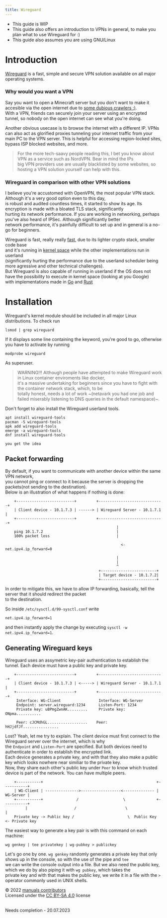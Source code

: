 ```yaml
---
title: Wireguard
---
```


+ This guide is WIP<br/>
+ This guide also offers an introduction to VPNs in general, to make you plan what to use Wireguard for :) <br/>
+ This guide also assumes you are using GNU/Linux<br/>

# Introduction

[Wireguard](https://wireguard.com) is a fast, simple and secure VPN solution available on all major operating systems. <br/>

### Why would you want a VPN

Say you want to open a Minecraft server but you don't want to make it accesible via the open internet due to [some dubious crawlers :)](https://invidious.flokinet.to/watch?v=fvbVnT-RW-U). <br/>
With a VPN, friends can securely join your server using an encrypted tunnel, so nobody on the open internet can see what you're doing. <br/>

Another obvious usecase is to browse the internet with a different IP. VPNs can also act as glorified proxies tunneling your internet traffic from your <br/>
main PC to the VPN server. This is helpful for accessing region-locked sites, bypass ISP blocked websites, and more. <br/>

> For the more tech-saavy people reading this, I bet you know about VPN as a service such as NordVPN. Bear in mind the IPs <br/>
big VPN providers use are usually blacklisted by some websites, so hosting a VPN solution yourself can help with this. <br/>

### Wireguard in comparison with other VPN solutions

I believe you're accustomed with OpenVPN, the most popular VPN stack. Although it's a very good option even to this day, <br/>
is robust and audited countless times, it started to show its age. Its encryption is made with a bloated TLS stack, significantly <br/>
hurting its network performance. If you are working in networking, perhaps you've also heard of IPSec. Although significantly better <br/>
network performance, it's painfully difficult to set up and in general is a no-go for beginners. <br/>

Wireguard is fast, really really [fast](https://www.wireguard.com/performance/), due to its lighter crypto stack, smaller code base <br/>
and it's running in [kernel space](https://github.com/torvalds/linux/tree/bfa3037d828050896ae52f6467b6ca2489ae6fb1/drivers/net/wireguard) while the other implementations run in userland <br/>
(significantly hurting the performance due to the userland scheduler being more agressive and other technical challenges).<br/>
But Wireguard is also capable of running in userland if the OS does not have the possibility to execute in kernel space (looking at you Google)<br/>
with implementations made in [Go](https://github.com/WireGuard/wireguard-go) and [Rust](https://github.com/cloudflare/boringtun) <br/>

# Installation

Wireguard's kernel module should be included in all major Linux distributions. To check run <br/>

```
lsmod | grep wireguard
```

If it displays some line containing the keyword, you're good to go, otherwise you have to activate by running<br/>

```
modprobe wireguard
```

As superuser.

> WARNING!!! Although people have attempted to make Wireguard work in Linux container enviroments like docker,<br/>
it's a massive undertaking for beginners since you have to fight with the container network stack, which, to be<br/>
totally honest, needs a lot of work ~(netavark you had one job and failed miserably listening to DNS queries in the default namespace)~.

Don't forget to also install the Wireguard userland tools.

```
apt install wireguard-tools
pacman -S wireguard-tools
apk add wireguard-tools
emerge -a wireguard-tools
dnf install wireguard-tools

you get the idea
```

## Packet forwarding

By default, if you want to communicate with another device within the same VPN network, <br/>
you cannot ping or connect to it because the server is dropping the packets(not sending to the destination).<br/>
Below is an illustration of what happens if nothing is done:

```
    +--------------------------+         +-----------------------------+
    | Client device - 10.1.7.3 | ------> | Wireguard Server - 10.1.7.1 |
    +--------------------------+         +-----------------------------+
                                                  |
    ping 10.1.7.2                                 |
    100% packet loss                              |
                                        
                                                    <- net.ipv4.ip_forward=0
                                        
                                                  |
                                                  |
                                                  ^
                                          +-------------------------+
                                          | Target device - 10.1.7.2|
                                          +-------------------------+

```
In order to mitigate this, we have to allow IP forwarding, basically, tell the server that it should redirect the packet<br/>
to the destination.

So inside `/etc/sysctl.d/99-sysctl.conf` write

```
net.ipv4.ip_forward=1
```

and then instantly apply the change by executing `sysctl -w net.ipv4.ip_forward=1`.

## Generating Wireguard keys

Wireguard uses an assymetric key-pair authentication to establish the tunnel. Each device must have a public key and private key.<br/>

```
    +--------------------------+         +-----------------------------+
    | Client device - 10.1.7.3 | <-----> | Wireguard Server - 10.1.7.1 |
    +--------------------------+         +-----------------------------+
     Interface: WG-Client                 Interface: WG-Server
     Endpoint: server.wireguard:1234      Listen-Port: 1234
     Private key: uBPmgZwnAK.........     Private key: ONpma...........

     Peer: cJCMdhGL..................    Peer: hHJjdfJf................
```

Lost? Yeah, let me try to explain. The client device must first connect to the Wireguard server over the internet, which is why <br/>
the `Endpoint` and `Listen-Port` are specified. But both devices need to authenticate in order to establish the encrypted link. <br/>
Each device generates a private key, and with that they also make a public key which looks nowhere near similiar to the private key. <br/>
Now, they share each other's public key under `Peer` to know which trusted device is part of the network. You can have multiple peers. <br/>

```
    +-----------+                                                   +-----------+
    | WG-Client | --------------->------------------<-------------- | WG-Server |
    +-----------+               /                    \              +-----------+
         |                     /                      \                     |
    Private key -> Public key /                        \  Public Key <- Private key
```

The easiest way to generate a key pair is with this command on each machine:

```
wg genkey | tee privatekey | wg-pubkey > publickey
```

Let's go one by one. `wg genkey` randomly generates a private key that only shows up in the console, so with the use of the pipe and `tee`<br/>
we can write the console output into a file. But we also need the public key, which we do by also piping it with `wg pubkey`, which takes the<br/>
private key and with that makes the public key, we write it in a file with the `>` operator commonly used in UNIX shells.

&copy; 2022 [manuals contributors](https://github.com/thefirethirteen/manuals/blob/main/contributors.md)
<br/> Licensed under the [CC BY-SA 4.0](https://creativecommons.org/licenses/by-sa/4.0/) license

<br/> Needs completion - 20.07.2023
